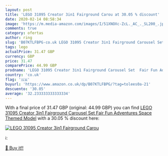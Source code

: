 ```yaml
---
layout: post
title: 'LEGO 31095 Creator 3in1 Fairground Carou at 30.05 % discount'
date: 2020-02-14 08:58:34
image: 'https://m.media-amazon.com/images/I/51XNOXc-ZcL._AC_._SL200_.jpg'
comments: true
category: ofertas
author: ring
slug: 'B07KTLFBPG-co.uk LEGO 31095 Creator 3in1 Fairground Carousel Set Fair...'
tags: lego
actualPrice: 31.47 GBP
currency: GBP
price: 31.47
comparePrice: 44.99 GBP
prodname: 'LEGO 31095 Creator 3in1 Fairground Carousel Set  Fair Fun Adventures  Space Themed Model'
country: 'co.uk'
flag: '🇬🇧'
buyurl: 'https://www.amazon.co.uk/dp/B07KTLFBPG/?tag=tolees0a-21'
descuento: '30.05'
average: '32.233333333333334'
---
```


With a final price of 31.47 GBP (original: 44.99 GBP) you can find [LEGO 31095 Creator 3in1 Fairground Carousel Set  Fair Fun Adventures  Space Themed Model](https://www.amazon.co.uk/dp/B07KTLFBPG/?tag=tolees0a-21) with a  30.05 % discount here:

[![LEGO 31095 Creator 3in1 Fairground Carou](https://m.media-amazon.com/images/I/51XNOXc-ZcL._AC_._SL200_.jpg)](https://www.amazon.co.uk/dp/B07KTLFBPG/?tag=tolees0a-21)

ℹ️:


[🛒 Buy it!!](https://www.amazon.co.uk/dp/B07KTLFBPG/?tag=tolees0a-21)
